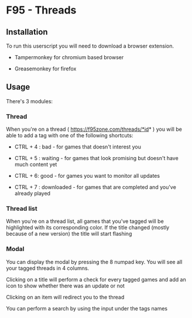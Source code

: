 
# F95 - Threads #

  

## Installation ##

To run this userscript you will need to download a browser extension.

* Tampermonkey for chromium based browser

* Greasemonkey for firefox

  

## Usage ##

There's 3 modules:
### Thread
When you're on a thread ( https://f95zone.com/threads/*id* ) you will be able to add a tag with one of the following shortcuts:

* CTRL + 4 : bad - for games that doesn't interest you

* CTRL + 5 : waiting - for games that look promising but doesn't have much content yet

* CTRL + 6: good - for games you want to monitor all updates

* CTRL + 7 : downloaded - for games that are completed and you've already played

### Thread list
When you're on a thread list, all games that you've tagged will be highlighted with its corresponding color. If the title changed (mostly because of a new version) the title will start flashing

### Modal 
You can display the modal by pressing the 8 numpad key. You will see all your tagged threads in 4 columns.

Clicking on a title will perform a check for every tagged games and add an icon to show whether there was an update or not

Clicking on an item will redirect you to the thread

You can perform a search by using the input under the tags names

